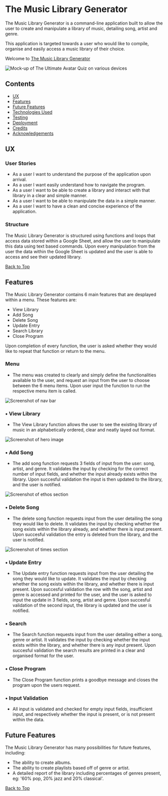 # The Music Library Generator
The Music Library Generator is a command-line application built to allow the user to create and manipulate a library of music, detailing song, artist and genre.

This application is targeted towards a user who would like to compile, organise and easily access a music library of their choice.

Welcome to [The Music Library Generator](https://cpeacocke4.github.io/avatar-quiz/)

![Mock-up of The Ultimate Avatar Quiz on various devices](assets/README-images/mock-up.png)

## **Contents** 

* [UX](#ux)
* [Features](#current-features)
* [Future Features](#future-features)
* [Technologies Used](#technologies-used)
* [Testing](#testing)
* [Deployment](#deployment)
* [Credits](#credits)
* [Acknowledgements](#acknowledgements)

## **UX**

### **User Stories**
* As a user I want to understand the purpose of the application upon arrival.
* As a user I want easily understand how to navigate the program.
* As a user I want to be able to create a library and interact with that library in a clear and simple manner.
* As a user I want to be able to manipulate the data in a simple manner.
* As a user I want to have a clean and concise experience of the application.

### **Structure**
The Music Library Generator is structured using functions and loops that access data stored within a Google Sheet, and allow the user to manipulate this data using text based commands. Upon every manipulation from the user the data within the Google Sheet is updated and the user is able to access and see their updated library. 

[Back to Top](#the-music-library-generator)

## **Features** 
The Music Library Generator contains 6 main features that are desplayed within a menu. These features are:
* View Library
* Add Song
* Delete Song
* Update Entry
* Search Library
* Close Program 

Upon completion of every function, the user is asked whether they would like to repeat that function or return to the menu. 

### **Menu**

* The menu was created to clearly and simply define the functionalities available to the user, and request an input from the user to choose between the 6 menu items. Upon user input the function to run the respective menu item is called.

![Screenshot of nav bar](assets/README-images/logo.png) 

### • **View Library** 
* The View Library function allows the user to see the existing library of music in an alphabetically ordered, clear and neatly layed out format.


![Screenshot of hero image](assets/README-images/welcome-screen.png)

### • **Add Song** 
* The add song function requests 3 fields of input from the user: song, artist, and genre. It validates the input by checking for the correct number of input fields, and whether the input already exists within the library. Upon succesful validation the input is then updated to the library, and the user is notified.


![Screenshot of ethos section](assets/README-images/question-screen.png)

### • **Delete Song** 
* The delete song function requests input from the user detailing the song they would like to delete. It validates the input by checking whether the song exists within the library already, and whether there is input present. Upon succesful validation the entry is deleted from the library, and the user is notified.

![Screenshot of times section](assets/README-images/result-screen.png)

### • **Update Entry** 

* The Update entry function requests input from the user detailing the song they would like to update. It validates the input by checking whether the song exists within the library, and whether there is input present. Upon succesful validation the row with the song, artist and genre is accessed and printed for the user, and the user is asked to input the update in 3 fields, song, artist and genre. Upon succesful validation of the second input, the library is updated and the user is notified.

### • **Search** 

* The Search function requests input from the user detailing either a song, genre or artist. It validates the input by checking whether the input exists within the library, and whether there is any input present. Upon succesful validation the search results are printed in a clear and organised format for the user.

### • **Close Program** 

* The Close Program function prints a goodbye message and closes the program upon the users request.

### • **Input Validation**

* All input is validated and checked for empty input fields, insufficient input, and respectively whether the input is present, or is not present within the data.

## **Future Features**
The Music Library Generator has many possibilities for future features, including:
* The ability to create albums.
* The ability to create playlists based off of genre or artist.
* A detailed report of the library including percentages of genres present, eg: '60% pop, 20% jazz and 20% classical'.

[Back to Top](#the-music-library-generator)